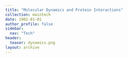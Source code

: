 ```yaml
---
title: "Molecular Dynamics and Protein Interactions"
collection: maintech
date: 1902-01-01
author_profile: false
sidebar:
  nav: "Tech"
header:
  teaser: dynamics.png
layout: archive
---
```

